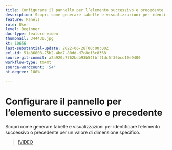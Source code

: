 ```yaml
---
title: Configurare il pannello per l’elemento successivo e precedente
description: Scopri come generare tabelle e visualizzazioni per identificare l’elemento successivo o precedente per un valore di dimensione specifico.
feature: Panels
role: User
level: Beginner
doc-type: feature video
thumbnail: 344430.jpg
kt: 10656
last-substantial-update: 2022-06-28T00:00:00Z
exl-id: 51a86808-75b2-4bd7-80dd-d7c8ef3c8368
source-git-commit: a2a920c7762bdb93b54fbff1dc5f36bcc10e9400
workflow-type: tm+mt
source-wordcount: '54'
ht-degree: 100%

---
```


# Configurare il pannello per l’elemento successivo e precedente

Scopri come generare tabelle e visualizzazioni per identificare l’elemento successivo o precedente per un valore di dimensione specifico.

>[!VIDEO](https://video.tv.adobe.com/v/3411117/?quality=12&learn=on&captions=ita)
